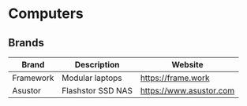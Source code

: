 # Computers

## Brands

| Brand     | Description       | Website                 |
| --------- | ----------------- | ----------------------- |
| Framework | Modular laptops   | https://frame.work      |
| Asustor   | Flashstor SSD NAS | https://www.asustor.com |

